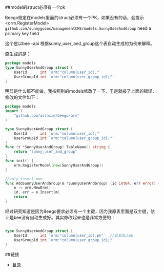 ##model的struct必须有一个pk

Beego规定在models里面的struct必须有一个PK，如果没有的话，会提示
    <orm.RegisterModel> `github.com/sunnygocms/managementCMS/models.SunnyUserAndGroup` need a primary key field

这个是以bee -api  根据sunny_user_and_group这个表自动生成的为例来解释。

原生成的是：

```go
package models
type SunnyUserAndGroup struct {
	UserId      int `orm:"column(user_id);"`
	UserGroupId int `orm:"column(user_group_id);"`
}
```

明显是什么都不能做，我按照别的models修改了一下，于是就报了上面的错误，修改的文件如下：

```go
package models
import (
	"github.com/astaxie/beego/orm"
)

type SunnyUserAndGroup struct {
	UserId      int `orm:"column(user_id);"`
	UserGroupId int `orm:"column(user_group_id);"`
}
func (t *SunnyUserAndGroup) TableName() string {
	return "sunny_user_and_group"
}
func init() {
	orm.RegisterModel(new(SunnyUserAndGroup))
}

//only insert one
func AddSunnyUserAndGroup(m *SunnyUserAndGroup) (id int64, err error) {
	o := orm.NewOrm()
	id, err = o.Insert(m)
	return
}
```

经过研究知道是因为Beego要求必须有一个主键，因为我原表里面是双主键，估计是bee没有自动生成好。其实修改起来也是非常方便的：
```go

type SunnyUserAndGroup struct {
	UserId      int `orm:"column(user_id);pk"`  //此处加上pk
	UserGroupId int `orm:"column(user_group_id);"`
}
```


##链接
- [目录](https://github.com/sunnygocms/gobook/blob/master/menu.md)
